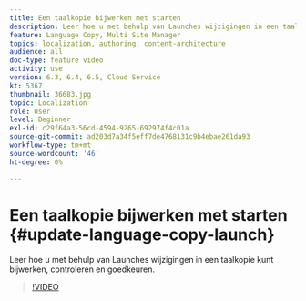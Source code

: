 ```yaml
---
title: Een taalkopie bijwerken met starten
description: Leer hoe u met behulp van Launches wijzigingen in een taalkopie kunt bijwerken, controleren en goedkeuren.
feature: Language Copy, Multi Site Manager
topics: localization, authoring, content-architecture
audience: all
doc-type: feature video
activity: use
version: 6.3, 6.4, 6.5, Cloud Service
kt: 5367
thumbnail: 36683.jpg
topic: Localization
role: User
level: Beginner
exl-id: c29f64a3-56cd-4594-9265-692974f4c01a
source-git-commit: ad203d7a34f5eff7de4768131c9b4ebae261da93
workflow-type: tm+mt
source-wordcount: '46'
ht-degree: 0%

---
```


# Een taalkopie bijwerken met starten {#update-language-copy-launch}

Leer hoe u met behulp van Launches wijzigingen in een taalkopie kunt bijwerken, controleren en goedkeuren.

>[!VIDEO](https://video.tv.adobe.com/v/36683?quality=12&learn=on)
